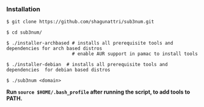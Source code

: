 ### Installation


``` console
$ git clone https://github.com/shagunattri/sub3num.git

$ cd sub3num/

$ ./installer-archbased # installs all prerequisite tools and dependencies for arch based distros
                        # enable AUR support in pamac to install tools

$ ./installer-debian  # installs all prerequisite tools and dependencies  for debian based distros

$ ./sub3num <domain>
```

**Run ```source $HOME/.bash_profile``` after running the script, to add tools to PATH.**
